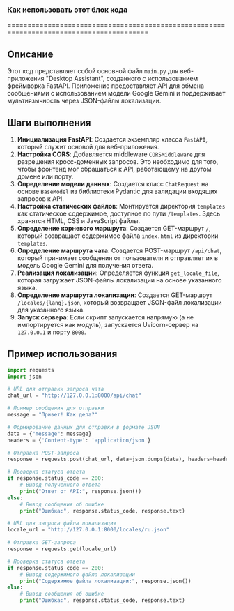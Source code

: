 ### Как использовать этот блок кода

=========================================================================================

Описание
-------------------------
Этот код представляет собой основной файл `main.py` для веб-приложения "Desktop Assistant", созданного с использованием фреймворка FastAPI. Приложение предоставляет API для обмена сообщениями с использованием модели Google Gemini и поддерживает мультиязычность через JSON-файлы локализации.

Шаги выполнения
-------------------------
1. **Инициализация FastAPI**: Создается экземпляр класса `FastAPI`, который служит основой для веб-приложения.
2. **Настройка CORS**: Добавляется middleware `CORSMiddleware` для разрешения кросс-доменных запросов. Это необходимо для того, чтобы фронтенд мог обращаться к API, работающему на другом домене или порту.
3. **Определение модели данных**: Создается класс `ChatRequest` на основе `BaseModel` из библиотеки Pydantic для валидации входящих запросов к API.
4. **Настройка статических файлов**: Монтируется директория `templates` как статическое содержимое, доступное по пути `/templates`. Здесь хранятся HTML, CSS и JavaScript файлы.
5. **Определение корневого маршрута**: Создается GET-маршрут `/`, который возвращает содержимое файла `index.html` из директории `templates`.
6. **Определение маршрута чата**: Создается POST-маршрут `/api/chat`, который принимает сообщения от пользователя и отправляет их в модель Google Gemini для получения ответа.
7. **Реализация локализации**: Определяется функция `get_locale_file`, которая загружает JSON-файлы локализации на основе указанного языка.
8. **Определение маршрута локализации**: Создается GET-маршрут `/locales/{lang}.json`, который возвращает JSON-файл локализации для указанного языка.
9. **Запуск сервера**: Если скрипт запускается напрямую (а не импортируется как модуль), запускается Uvicorn-сервер на `127.0.0.1` и порту `8000`.

Пример использования
-------------------------

```python
import requests
import json

# URL для отправки запроса чата
chat_url = "http://127.0.0.1:8000/api/chat"

# Пример сообщения для отправки
message = "Привет! Как дела?"

# Формирование данных для отправки в формате JSON
data = {"message": message}
headers = {'Content-type': 'application/json'}

# Отправка POST-запроса
response = requests.post(chat_url, data=json.dumps(data), headers=headers)

# Проверка статуса ответа
if response.status_code == 200:
    # Вывод полученного ответа
    print("Ответ от API:", response.json())
else:
    # Вывод сообщения об ошибке
    print("Ошибка:", response.status_code, response.text)

# URL для запроса файла локализации
locale_url = "http://127.0.0.1:8000/locales/ru.json"

# Отправка GET-запроса
response = requests.get(locale_url)

# Проверка статуса ответа
if response.status_code == 200:
    # Вывод содержимого файла локализации
    print("Содержимое файла локализации:", response.json())
else:
    # Вывод сообщения об ошибке
    print("Ошибка:", response.status_code, response.text)
```